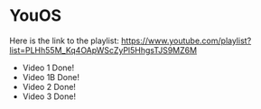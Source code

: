# YouOS

Here is the link to the playlist:
https://www.youtube.com/playlist?list=PLHh55M_Kq4OApWScZyPl5HhgsTJS9MZ6M

* Video 1 Done!
* Video 1B Done!
* Video 2 Done!
* Video 3 Done!

